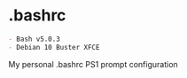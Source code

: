 # .bashrc
```markdown
- Bash v5.0.3
- Debian 10 Buster XFCE
```
My personal .bashrc PS1 prompt configuration
